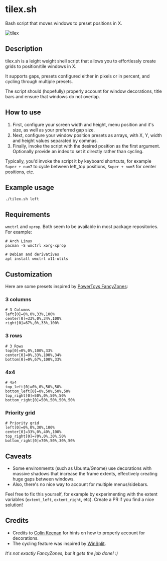 # tilex.sh
Bash script that moves windows to preset positions in X.

![tilex](https://user-images.githubusercontent.com/51061686/146162894-2e70d505-ae69-47b6-8b0b-2188b2d95742.png)

## Description
tilex.sh is a leight weight shell script that allows you to effortlessly create grids to position/tile windows in X.

It supports gaps, presets configured either in pixels or in percent, and cycling through multiple presets.

The script should (hopefully) properly account for window decorations, title bars and ensure that windows do not overlap.

## How to use
1. First, configure your screen width and height, menu position and it's size, as well as your preferred gap size. 
2. Next, configure your window position presets as arrays, with X, Y, width and height values separated by commas.
3. Finally, invoke the script with the desired position as the first argument. Optionally provide an index to set it directly rather than cycling. 

Typically, you'd invoke the script it by keyboard shortcuts, for example ``Super + num7`` to cycle between left_top positions, ``Super + num5`` for center positions, etc.

## Example usage
```console
./tilex.sh left
```

## Requirements
``wmctrl`` and ``xprop``. Both seem to be available in most package repositories. For example:

```console
# Arch Linux
pacman -S wmctrl xorg-xprop

# Debian and derivatives
apt install wmctrl x11-utils
```
## Customization
Here are some presets inspired by [PowerToys FancyZones](https://docs.microsoft.com/en-us/windows/powertoys/fancyzones):
### 3 columns
```console
# 3 Columns
left[0]=0%,0%,33%,100%
center[0]=33%,0%,34%,100%
right[0]=67%,0%,33%,100%
```

### 3 rows
```console
# 3 Rows
top[0]=0%,0%,100%,33%
center[0]=0%,33%,100%,34%
bottom[0]=0%,67%,100%,33%
```
### 4x4
```console
# 4x4
top_left[0]=0%,0%,50%,50%
bottom_left[0]=0%,50%,50%,50%
top_right[0]=50%,0%,50%,50%
bottom_right[0]=50%,50%,50%,50%
```

### Priority grid
```console
# Priority grid
left[0]=0%,0%,30%,100%
center[0]=33%,0%,40%,100%
top_right[0]=70%,0%,30%,50%
bottom_right[0]=70%,50%,30%,50%
```

## Caveats
- Some environments (such as Ubuntu/Gnome) use decorations with massive shadows that increase the frame extents, effectively creating huge gaps between windows.
- Also, there's no nice way to account for multiple menus/sidebars.

Feel free to fix this yourself, for example by experimenting with the extent variables (``extent_left``, ``extent_right``, etc). Create a PR if you find a nice solution!



## Credits
- Credits to [Colin Keenan](https://unix.stackexchange.com/a/156349) for hints on how to properly account for decorations.
- The cycling feature was inspired by [WinSplit](https://github.com/dozius/winsplit-revolution).

_It's not exactly FancyZones, but it gets the job done! :)_
